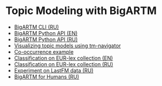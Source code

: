 Topic Modeling with BigARTM
===========================

- [BigARTM CLI (RU)](https://github.com/bigartm/bigartm-book/blob/master/junk/cli/BigARTM_CommandLineInferface.ipynb)
- [BigARTM Python API (EN)](https://github.com/bigartm/bigartm-book/blob/master/BigARTM_example_EN.ipynb)
- [BigARTM Python API (RU)](https://github.com/bigartm/bigartm-book/blob/master/BigARTM_example_RU.ipynb)
- [Visualizing topic models using tm-navigator](https://github.com/bigartm/bigartm-book/blob/master/BigartmNavigatorExample.ipynb)
- [Co-occurrence example](https://github.com/bigartm/bigartm-book/blob/master/junk/mmro/bigARTM_dictionaries_example.ipynb)
- [Classification on EUR-lex collection (EN)](https://github.com/bigartm/bigartm-book/blob/master/applications/eurlex/Main_EN.ipynb)
- [Classification on EUR-lex collection (RU)](https://github.com/bigartm/bigartm-book/blob/master/applications/eurlex/Main_RU.ipynb)
- [Experiment on LastFM data (RU)](https://github.com/bigartm/bigartm-book/blob/master/applications/lastfm/lastfm.ipynb)
- [BigARTM for Humans (RU)](https://github.com/bigartm/bigartm-book/blob/master/junk/ideas/BigARTM_For_Humans.ipynb)
